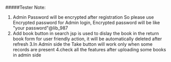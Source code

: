 #####Tester Note:
 1. Admin Password will be encrypted after registration So please use Encrypted password for Admin login,
  Encrypted password will be like "your password"@lib_987
 2. Add book button in search jsp is used to dislay the book in the return book form for user friendly action,
  it will be automatically deleted after refresh
 3.In Admin side the Take button will work only when some records are present 
 4.check all the features after uploading some books in admin side 
  


